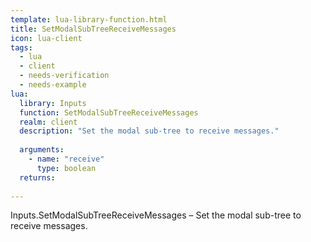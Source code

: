 ```yaml
---
template: lua-library-function.html
title: SetModalSubTreeReceiveMessages
icon: lua-client
tags:
  - lua
  - client
  - needs-verification
  - needs-example
lua:
  library: Inputs
  function: SetModalSubTreeReceiveMessages
  realm: client
  description: "Set the modal sub-tree to receive messages."
  
  arguments:
    - name: "receive"
      type: boolean
  returns:
    
---
```


<div class="lua__search__keywords">
Inputs.SetModalSubTreeReceiveMessages &#x2013; Set the modal sub-tree to receive messages.
</div>
